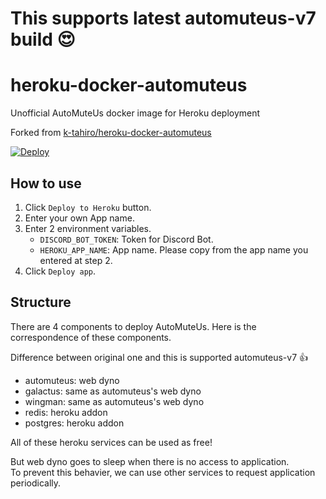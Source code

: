 # This supports latest automuteus-v7 build :heart_eyes:

# heroku-docker-automuteus
Unofficial AutoMuteUs docker image for Heroku deployment

Forked from [k-tahiro/heroku-docker-automuteus](https://github.com/k-tahiro/heroku-docker-automuteus)

[![Deploy](https://www.herokucdn.com/deploy/button.svg)](https://heroku.com/deploy)

## How to use

1. Click `Deploy to Heroku` button.
2. Enter your own App name.
3. Enter 2 environment variables.
   - `DISCORD_BOT_TOKEN`: Token for Discord Bot.
   - `HEROKU_APP_NAME`: App name. Please copy from the app name you entered at step 2.
4. Click `Deploy app`.

## Structure

There are 4 components to deploy AutoMuteUs.
Here is the correspondence of these components.

Difference between original one and this is supported automuteus-v7 👍

- automuteus: web dyno
- galactus: same as automuteus's web dyno
- wingman: same as automuteus's web dyno
- redis: heroku addon
- postgres: heroku addon

All of these heroku services can be used as free!

But web dyno goes to sleep when there is no access to application.  
To prevent this behavier, we can use other services to request application periodically.

